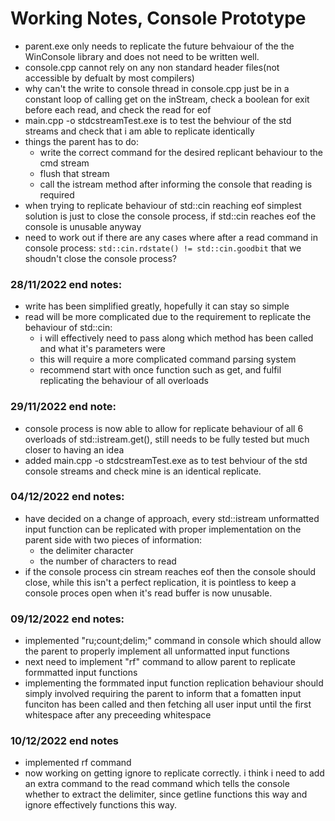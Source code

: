 # Working Notes, Console Prototype

-   parent.exe only needs to replicate the future behvaiour of the the WinConsole library and does not need to be written well.
-   console.cpp cannot rely on any non standard header files(not accessible by defualt by most compilers)
-   why can't the write to console thread in console.cpp just be in a constant loop of calling get on the inStream, check a boolean for exit before each read, and check the read for eof
-   main.cpp -o stdcstreamTest.exe is to test the behviour of the std streams and check that i am able to replicate identically
-   things the parent has to do:
    -   write the correct command for the desired replicant behaviour to the cmd stream
    -   flush that stream
    -   call the istream method after informing the console that reading is required
-   when trying to replicate behaviour of std::cin reaching eof simplest solution is just to close the console process, if std::cin reaches eof the console is unusable anyway
-   need to work out if there are any cases where after a read command in console process: `std::cin.rdstate() != std::cin.goodbit` that we shoudn't close the console process?

### 28/11/2022 end notes:

-   write has been simplified greatly, hopefully it can stay so simple
-   read will be more complicated due to the requirement to replicate the behaviour of std::cin:
    -   i will effectively need to pass along which method has been called and what it's parameters were
    -   this will require a more complicated command parsing system
    -   recommend start with once function such as get, and fulfil replicating the behaviour of all overloads

### 29/11/2022 end note:

-   console process is now able to allow for replicate behaviour of all 6 overloads of std::istream.get(), still needs to be fully tested but much closer to having an idea
-   added main.cpp -o stdcstreamTest.exe as to test behviour of the std console streams and check mine is an identical replicate.

### 04/12/2022 end notes:

-   have decided on a change of approach, every std::istream unformatted input function can be replicated with proper implementation on the parent side with two pieces of information:
    -   the delimiter character
    -   the number of characters to read
-   if the console process cin stream reaches eof then the console should close, while this isn't a perfect replication, it is pointless to keep
    a console proces open when it's read buffer is now unusable.

### 09/12/2022 end notes:

-   implemented "ru;count;delim;" command in console which should allow the parent to properly implement all unformatted input functions
-   next need to implement "rf" command to allow parent to replicate formmatted input functions
-   implementing the formmated input function replication behaviour should simply involved requiring the parent to inform that a fomatten input funciton has been called and then fetching all user input until the first whitespace after any preceeding whitespace

### 10/12/2022 end notes

-   implemented rf command
-   now working on getting ignore to replicate correctly. i think i need to add an extra command to the read command which tells the console whether to extract the delimiter, since getline functions this way and ignore effectively functions this way.
